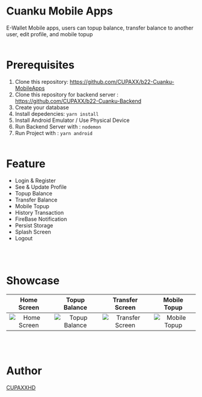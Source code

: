 # Cuanku Mobile Apps
E-Wallet Mobile apps, users can topup balance, transfer balance to another user, edit profile, and mobile topup
<br> </br>

# Prerequisites
1. Clone this repository: https://github.com/CUPAXX/b22-Cuanku-MobileApps
2. Clone this repository for backend server : https://github.com/CUPAXX/b22-Cuanku-Backend
3. Create your database
4. Install depedencies:  ```yarn install```
5. Install Android Emulator / Use Physical Device
6. Run Backend Server with :  ``nodemon``
7. Run Project with : ```yarn android```
<br> </br>

# Feature
<ul>
  <li>Login & Register</li>
<li>See & Update Profile</li>
<li>Topup Balance</li>
<li>Transfer Balance</li>
<li>Mobile Topup</li>
<li>History Transaction</li>
<li>FireBase Notification</li>
<li>Persist Storage</li>
<li>Splash Screen</li>
<li>Logout</li>
</ul>

<br> </br>
# Showcase
Home Screen | Topup Balance | Transfer Screen | Mobile Topup
:-------------------------:|:-------------------------:|:-------------------------:|:-------------------------:
![Home Screen](https://github.com/CUPAXX/b22-Cuanku-MobileApps/blob/master/screenshot/home.png?raw=true)  |  ![Topup Balance](https://github.com/CUPAXX/b22-Cuanku-MobileApps/blob/master/screenshot/topup.png?raw=true) |  ![Transfer Screen](https://github.com/CUPAXX/b22-Cuanku-MobileApps/blob/master/screenshot/transfer.png?raw=true) |  ![Mobile Topup](https://github.com/CUPAXX/b22-Cuanku-MobileApps/blob/master/screenshot/mobile_topup.png?raw=true)

<br> </br>
# Author
<a href="https://www.instagram.com/xfiqryx/">CUPAXXHD</a>
